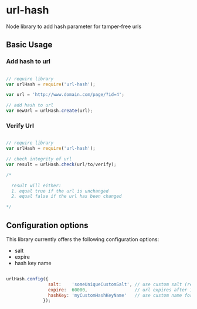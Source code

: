 # url-hash
Node library to add hash parameter for tamper-free urls

## Basic Usage

### Add hash to url

```js

// require library
var urlHash = require('url-hash');

var url = 'http://www.domain.com/page/?id=4';

// add hash to url
var newUrl = urlHash.create(url);

```

### Verify Url

```js

// require library
var urlHash = require('url-hash');

// check integrity of url
var result = urlHash.check(url/to/verify);

/*

  result will either:
  1. equal true if the url is unchanged
  2. equal false if the url has been changed

*/
```

## Configuration options

This library currently offers the following configuration options:

- salt
- expire
- hash key name

```js

urlHash.config({
                salt:    'someUniqueCustomSalt', // use custom salt (recommended)
                expire:  60000,                  // url expires after 1 minute
                hashKey: 'myCustomHashKeyName'   // use custom name for hash parameter
              });

```
